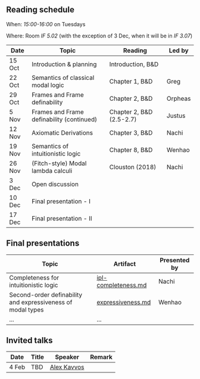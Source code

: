 ## Reading schedule

When: _15:00-16:00_ on Tuesdays

Where: Room _IF 5.02_ (with the exception of 3 Dec, when it will be in _IF 3.07_)

| Date | Topic | Reading | Led by |
|------|-------|---------|--------|
| 15 Oct |  Introduction & planning | Introduction, B&D |   |
| 22 Oct | Semantics of classical modal logic | Chapter 1, B&D | Greg |
| 29 Oct | Frames and Frame definability | Chapter 2, B&D | Orpheas |
|  5 Nov | Frames and Frame definability (continued) | Chapter 2, B&D (2.5-2.7) | Justus |
| 12 Nov | Axiomatic Derivations | Chapter 3, B&D | Nachi |
| 19 Nov | Semantics of intuitionistic logic | Chapter 8, B&D | Wenhao |
| 26 Nov | (Fitch-style) Modal lambda calculi | Clouston (2018) | Nachi |
|  3 Dec | Open discussion |  |  |
| 10 Dec | Final presentation - I |  |  |
| 17 Dec | Final presentation - II |  |  |


## Final presentations

| Topic | Artifact | Presented by |
|-------|--------|--------|
| Completeness for intuitionistic logic | [ipl-completeness.md](artifacts/ipl-completeness.md) | Nachi |
| Second-order definability and expressiveness of modal types  | [expressiveness.md](artifacts/expressiveness.md) | Wenhao |
| ... | ... |

## Invited talks

| Date | Title | Speaker | Remark |
|------|-------|---------|--------|
| 4 Feb | TBD | [Alex Kavvos](https://seis.bristol.ac.uk/~tz20861/) |  |
